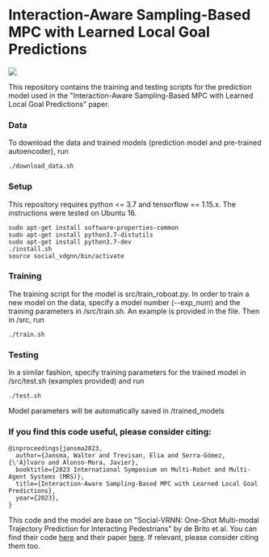 # Interaction-Aware Sampling-Based MPC with Learned Local Goal Predictions

<img src="docs/imgs/framework.png">

This repository contains the training and testing scripts for the prediction model used in the "Interaction-Aware Sampling-Based MPC with Learned Local Goal Predictions" paper.

### Data

To download the data and trained models (prediction model and pre-trained autoencoder), run
```
./download_data.sh
``` 

### Setup

This repository requires python <= 3.7 and tensorflow == 1.15.x. The instructions were tested on Ubuntu 16.

```
sudo apt-get install software-properties-common
sudo apt-get install python3.7-distutils
sudo apt-get install python3.7-dev
./install.sh
source social_vdgnn/bin/activate
```

### Training 

The training script for the model is src/train_roboat.py. In order to train a new model on the data, specify a model number (--exp_num) and the training parameters in /src/train.sh. An example is provided in the file. Then in /src, run 
```
./train.sh
```

### Testing

In a similar fashion, specify training parameters for the trained model in /src/test.sh (examples provided) and run
```
./test.sh
```

Model parameters will be automatically saved in /trained_models
 

### If you find this code useful, please consider citing:

```
@inproceedings{jansma2023,
  author={Jansma, Walter and Trevisan, Elia and Serra-Gómez, {\'A}lvaro and Alonso-Mora, Javier},
  booktitle={2023 International Symposium on Multi-Robot and Multi-Agent Systems (MRS)}, 
  title={Interaction-Aware Sampling-Based MPC with Learned Local Goal Predictions},
  year={2023},
}
```

This code and the model are base on "Social-VRNN: One-Shot Multi-modal Trajectory Prediction for Interacting Pedestrians" by de Brito et al. You can find their code [here](https://github.com/tud-amr/social_vrnn) and their paper [here](https://proceedings.mlr.press/v155/brito21a.html). If relevant, please consider citing them too.
